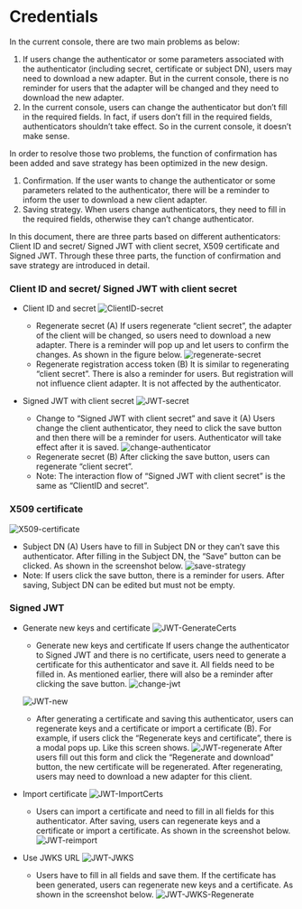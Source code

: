 # Credentials

In the current console, there are two main problems as below:
1. If users change the authenticator or some parameters associated with the authenticator (including secret, certificate or subject DN), users may need to download a new adapter. But in the current console, there is no reminder for users that the adapter will be changed and they need to download the new adapter.
2. In the current console, users can change the authenticator but don’t fill in the required fields. In fact, if users don’t fill in the required fields, authenticators shouldn’t take effect. So in the current console, it doesn’t make sense.

In order to resolve those two problems, the function of confirmation has been added and save strategy has been optimized in the new design.
1. Confirmation. If the user wants to change the authenticator or some parameters related to the authenticator, there will be a reminder to inform the user to download a new client adapter.
2. Saving strategy. When users change authenticators, they need to fill in the required fields, otherwise they can’t change authenticator.

In this document, there are three parts based on different authenticators: Client ID and secret/ Signed JWT with client secret, X509 certificate and Signed JWT. Through these three parts, the function of confirmation and save strategy are introduced in detail.  

### Client ID and secret/ Signed JWT with client secret

* Client ID and secret
![ClientID-secret](./_images/ClientID-secret.png)
  * Regenerate secret (A)
  If users regenerate “client secret”, the adapter of the client will be changed, so users need to download a new adapter. There is a reminder will pop up and let users to confirm the changes. As shown in the figure below.
  ![regenerate-secret](./_images/regenerate-secret.png)
  * Regenerate registration access token (B)
  It is similar to regenerating “client secret”. There is also a reminder for users. But registration will not influence client adapter. It is not affected by the authenticator.

* Signed JWT with client secret
![JWT-secret](./_images/JWT-secret.png)
  * Change to “Signed JWT with client secret” and save it (A)
  Users change the client authenticator, they need to click the save button and then there will be a reminder for users. Authenticator will take effect after it is saved.
  ![change-authenticator](./_images/change-authenticator.png)
  * Regenerate secret (B)
  After clicking the save button, users can regenerate “client secret”.
  * Note: The interaction flow of “Signed JWT with client secret” is the same as “ClientID and secret”.

### X509 certificate
![X509-certificate](./_images/X509-certificate.png)
* Subject DN (A)
Users have to fill in Subject DN or they can’t save this authenticator. After filling in the Subject DN, the “Save” button can be clicked. As shown in the screenshot below.
![save-strategy](./_images/save-strategy.png)
* Note: If users click the save button, there is a reminder for users. After saving, Subject DN can be edited but must not be empty.

### Signed JWT

* Generate new keys and certificate
![JWT-GenerateCerts](./_images/JWT-GenerateCerts.png)
  * Generate new keys and certificate
  If users change the authenticator to Signed JWT and there is no certificate, users need to generate a certificate for this authenticator and save it. All fields need to be filled in.
  As mentioned earlier, there will also be a reminder after clicking the save button.
  ![change-jwt](./_images/change-jwt.png)

  ![JWT-new](./_images/JWT-new.png)
  * After generating a certificate and saving this authenticator, users can regenerate keys and a certificate or import a certificate (B). For example, if users click the “Regenerate keys and certificate”, there is a modal pops up. Like this screen shows.
  ![JWT-regenerate](./_images/JWT-regenerate.png)
  After users fill out this form and click the “Regenerate and download” button, the new certificate will be regenerated. After regenerating, users may need to download a new adapter for this client.

* Import certificate
![JWT-ImportCerts](./_images/JWT-ImportCerts.png)
  * Users can import a certificate and need to fill in all fields for this authenticator. After saving, users can regenerate keys and a certificate or import a certificate. As shown in the screenshot below.
  ![JWT-reimport](./_images/JWT-reimport.png)

* Use JWKS URL
![JWT-JWKS](./_images/JWT-JWKS.png)
  * Users have to fill in all fields and save them. If the certificate has been generated, users can regenerate new keys and a certificate. As shown in the screenshot below.
  ![JWT-JWKS-Regenerate](./_images/JWT-JWKS-Regenerate.png)
